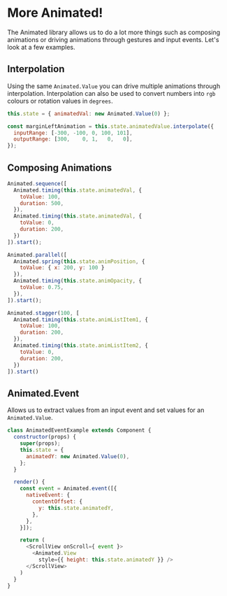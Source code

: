 # More Animated!

The Animated library allows us to do a lot more things such as composing animations or driving animations through gestures and input events. Let's look at a few examples.



## Interpolation

Using the same `Animated.Value` you can drive multiple animations through interpolation. Interpolation can also be used to convert numbers into `rgb` colours or rotation values in `degrees`.

```js
this.state = { animatedVal: new Animated.Value(0) };

const marginLeftAnimation = this.state.animatedValue.interpolate({
  inputRange: [-300, -100, 0, 100, 101],
  outputRange: [300,    0, 1,   0,   0],
});
```


## Composing Animations

```js
Animated.sequence([
  Animated.timing(this.state.animatedVal, {
    toValue: 100,
    duration: 500,
  }),
  Animated.timing(this.state.animatedVal, {
    toValue: 0,
    duration: 200,
  })
]).start();

Animated.parallel([
  Animated.spring(this.state.animPosition, {
    toValue: { x: 200, y: 100 }
  }),
  Animated.timing(this.state.animOpacity, {
    toValue: 0.75,
  }),
]).start();

Animated.stagger(100, [
  Animated.timing(this.state.animListItem1, {
    toValue: 100,
    duration: 200,
  }),
  Animated.timing(this.state.animListItem2, {
    toValue: 0,
    duration: 200,
  })
]).start()
```


## Animated.Event

Allows us to extract values from an input event and set values for an `Animated.Value`.

```js
class AnimatedEventExample extends Component {
  constructor(props) {
    super(props);
    this.state = {
      animatedY: new Animated.Value(0),
    };
  }

  render() {
    const event = Animated.event([{
      nativeEvent: {
        contentOffset: {
          y: this.state.animatedY,
        },
      },
    }]);

    return (
      <ScrollView onScroll={ event }>
        <Animated.View
          style={{ height: this.state.animatedY }} />
      </ScrollView>
    )
  }
}
```
